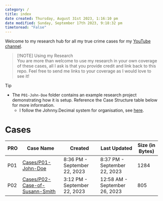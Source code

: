 ```yaml
---  
category: /  
title: index  
date created: Thursday, August 31st 2023, 1:16:10 pm  
date modified: Sunday, September 17th 2023, 9:18:32 pm  
timetoread: "False"  
---  
```

Welcome to my research hub for all my true crime cases for my [YouTube channel](https://youtube.com/itsjoshuamiles).  
  
> [!NOTE]  Using my Research  
> You are more than welcome to use my research in your own coverage of these cases, all I ask is that you provide credit and link back to this repo. Feel free to send me links to your coverage as I would love to see it!  
  
>[!tip]   
>- The `P01-John-Doe` folder contains an example research project demonstrating how it is setup. Reference the Case Structure table below for more information.  
>	- I follow the Johnny.Decimal system for organisation, see [here](https://johnnydecimal.com/).  
  
# Cases  
  
| PRO | Case Name                                     | Created                      | Last Updated                  | Size (in Bytes) |  
| --- | --------------------------------------------- | ---------------------------- | ----------------------------- | --------------- |  
| P01 | [Cases/P01-John-Doe](P01/index.md#)             | 8:36 PM - September 22, 2023 | 8:37 PM - September 22, 2023  | 1284            |  
| P02 | [Cases/P02-Case-of-Susann-Smith](P02/index.md#) | 3:12 PM - September 22, 2023 | 12:58 AM - September 26, 2023 | 805             |  
  

